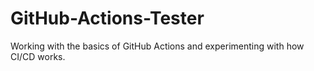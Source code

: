 # GitHub-Actions-Tester
Working with the basics of GitHub Actions and experimenting with how CI/CD works.

